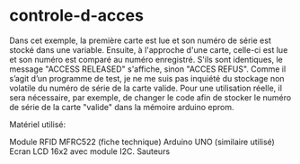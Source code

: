 # controle-d-acces

Dans cet exemple, la première carte est lue et son numéro de série est stocké dans une variable.
Ensuite, à l'approche d'une carte, celle-ci est lue et son numéro est comparé au numéro enregistré. S'ils sont identiques, le message "ACCESS RELEASED" s'affiche, sinon "ACCES REFUS".
Comme il s’agit d’un programme de test, je ne me suis pas inquiété du stockage non volatile du numéro de série de la carte valide. Pour une utilisation réelle, il sera nécessaire, par exemple, de changer le code afin de stocker le numéro de série de la carte "valide" dans la mémoire arduino eprom.

Matériel utilisé:

Module RFID MFRC522 (fiche technique)
Arduino UNO (similaire utilisé)
Ecran LCD 16x2 avec module I2C.
Sauteurs
